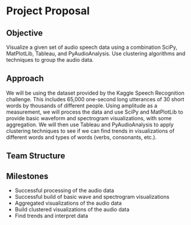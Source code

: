 # Project Proposal
## Objective
Visualize a given set of audio speech data using a combination SciPy, MatPlotLib, Tableau, and PyAudioAnalysis. Use clustering algorithms and techniques to group the audio data.  
## Approach
We will be using the dataset provided by the Kaggle Speech Recognition challenge. This includes 65,000 one-second long utterances of 30 short words by thousands of different people. Using amplitude as a measurement, we will process the data and use SciPy and MatPlotLib to provide basic waveform and spectrogram visualizations, with some aggregation. We will then use Tableau and PyAudioAnalysis to apply clustering techniques to see if we can find trends in visualizations of different words and types of words (verbs, consonants, etc.).
## Team Structure
## Milestones
* Successful processing of the audio data
* Successful build of basic wave and spectrogram visualizations
* Aggregated visualizations of the audio data
* Build clustered visualizations of the audio data
* Find trends and interpret data


